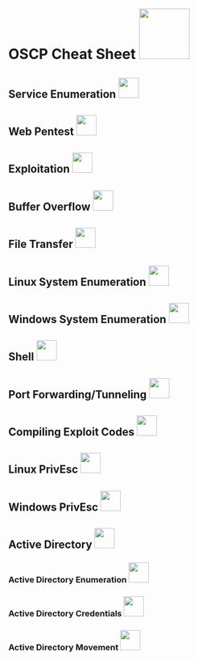 # OSCP Cheat Sheet <img src="https://media.giphy.com/media/M9gbBd9nbDrOTu1Mqx/giphy.gif" width="100"/>

## Service Enumeration <img src="" width="40" height="40" />

## Web Pentest <img src="https://cdn-icons-png.flaticon.com/512/1304/1304061.png" width="40" height="40" />

## Exploitation <img src="https://cdn-icons-png.flaticon.com/512/2147/2147286.png" width="40" height="40" /> 

## Buffer Overflow <img src="https://w7.pngwing.com/pngs/331/576/png-transparent-computer-icons-stack-overflow-encapsulated-postscript-stacking-angle-text-stack-thumbnail.png" width="40" height="40" />

## File Transfer <img src="https://cdn-icons-png.flaticon.com/512/1037/1037316.png" width="40" height="40" />

## Linux System Enumeration <img src="https://cdn-icons-png.flaticon.com/512/546/546049.png" width="40" height="40" />

## Windows System Enumeration <img src="https://cdn-icons-png.flaticon.com/512/232/232411.png" width="40" height="40" />

## Shell <img src="" width="40" height="40" />

## Port Forwarding/Tunneling <img src="" width="40" height="40" />

## Compiling Exploit Codes <img src="" width="40" height="40" />

## Linux PrivEsc <img src="" width="40" height="40" />

## Windows PrivEsc <img src="" width="40" height="40" />

## Active Directory <img src="" width="40" height="40" />

### Active Directory Enumeration <img src="" width="40" height="40" />

### Active Directory Credentials <img src="" width="40" height="40" />

### Active Directory Movement <img src="" width="40" height="40" />


